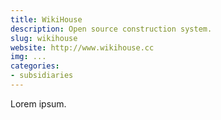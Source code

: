 ```yaml
---
title: WikiHouse
description: Open source construction system.
slug: wikihouse
website: http://www.wikihouse.cc
img: ...
categories:
- subsidiaries
---
```


Lorem ipsum.
